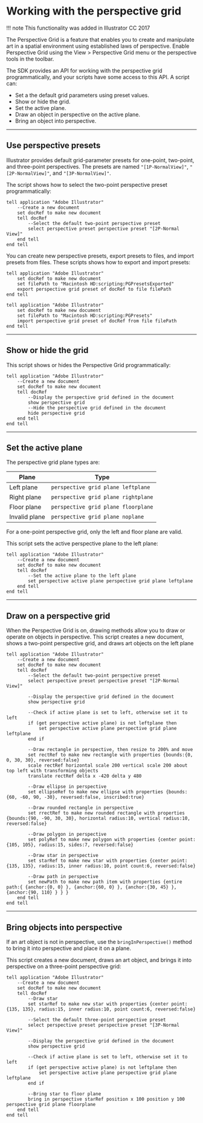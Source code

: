 # Working with the perspective grid

!!! note
    This functionality was added in Illustrator CC 2017

The Perspective Grid is a feature that enables you to create and manipulate art in a spatial environment using established laws of perspective. Enable Perspective Grid using the View > Perspective Grid menu or the perspective tools in the toolbar.

The SDK provides an API for working with the perspective grid programmatically, and your scripts have some access to this API. A script can:

- Set a the default grid parameters using preset values.
- Show or hide the grid.
- Set the active plane.
- Draw an object in perspective on the active plane.
- Bring an object into perspective.

---

## Use perspective presets

Illustrator provides default grid-parameter presets for one-point, two-point, and three-point perspectives. The presets are named `"[1P-NormalView]"`, `"[2P-NormalView]"`, and `"[3P-NormalView]"`.

The script shows how to select the two-point perspective preset programmatically:

```applescript
tell application "Adobe Illustrator"
    --Create a new document
    set docRef to make new document
    tell docRef
        --Select the default two-point perspective preset
        select perspective preset perspective preset "[2P-Normal View]"
    end tell
end tell
```

You can create new perspective presets, export presets to files, and import presets from files. These scripts shows how to export and import presets:

```applescript
tell application "Adobe Illustrator"
    set docRef to make new document
    set filePath to "Macintosh HD:scripting:PGPresetsExported"
    export perspective grid preset of docRef to file filePath
end tell

tell application "Adobe Illustrator"
    set docRef to make new document
    set filePath to "Macintosh HD:scripting:PGPresets"
    import perspective grid preset of docRef from file filePath
end tell
```

---

## Show or hide the grid

This script shows or hides the Perspective Grid programmatically:

```applescript
tell application "Adobe Illustrator"
    --Create a new document
    set docRef to make new document
    tell docRef
        --Display the perspective grid defined in the document
        show perspective grid
        --Hide the perspective grid defined in the document
        hide perspective grid
    end tell
end tell
```

---

## Set the active plane

The perspective grid plane types are:

|     Plane     |                Type                 |
| ------------- | ----------------------------------- |
| Left plane    | `perspective grid plane leftplane`  |
| Right plane   | `perspective grid plane rightplane` |
| Floor plane   | `perspective grid plane floorplane` |
| Invalid plane | `perspective grid plane noplane`    |

For a one-point perspective grid, only the left and floor plane are valid.

This script sets the active perspective plane to the left plane:

```applescript
tell application "Adobe Illustrator"
    --Create a new document
    set docRef to make new document
    tell docRef
        --Set the active plane to the left plane
        set perspective active plane perspective grid plane leftplane
    end tell
end tell
```

---

## Draw on a perspective grid

When the Perspective Grid is on, drawing methods allow you to draw or operate on objects in perspective. This script creates a new document, shows a two-point perspective grid, and draws art objects on the left
plane

```applescript
tell application "Adobe Illustrator"
    --Create a new document
    set docRef to make new document
    tell docRef
        --Select the default two-point perspective preset
        select perspective preset perspective preset "[2P-Normal View]"

        --Display the perspective grid defined in the document
        show perspective grid

        --Check if active plane is set to left, otherwise set it to left
        if (get perspective active plane) is not leftplane then
            set perspective active plane perspective grid plane leftplane
        end if

        --Draw rectangle in perspective, then resize to 200% and move
        set rectRef to make new rectangle with properties {bounds:{0, 0, 30, 30}, reversed:false}
        scale rectRef horizontal scale 200 vertical scale 200 about top left with transforming objects
        translate rectRef delta x -420 delta y 480

        --Draw ellipse in perspective
        set ellipseRef to make new ellipse with properties {bounds:{60, -60, 90, -30}, reversed:false, inscribed:true}

        --Draw rounded rectangle in perspective
        set rrectRef to make new rounded rectangle with properties {bounds:{90, -90, 30, 30}, horizontal radius:10, vertical radius:10, reversed:false}

        --Draw polygon in perspective
        set polyRef to make new polygon with properties {center point:{105, 105}, radius:15, sides:7, reversed:false}

        --Draw star in perspective
        set starRef to make new star with properties {center point:{135, 135}, radius:15, inner radius:10, point count:6, reversed:false}

        --Draw path in perspective
        set newPath to make new path item with properties {entire path:{ {anchor:{0, 0} }, {anchor:{60, 0} }, {anchor:{30, 45} }, {anchor:{90, 110} } } }
    end tell
end tell
```

---

## Bring objects into perspective

If an art object is not in perspective, use the `bringInPerspective()` method to bring it into perspective and place it on a plane.

This script creates a new document, draws an art object, and brings it into perspective on a three-point perspective grid:

```applescript
tell application "Adobe Illustrator"
    --Create a new document
    set docRef to make new document
    tell docRef
        --Draw star
        set starRef to make new star with properties {center point:{135, 135}, radius:15, inner radius:10, point count:6, reversed:false}

        --Select the default three-point perspective preset
        select perspective preset perspective preset "[3P-Normal View]"

        --Display the perspective grid defined in the document
        show perspective grid

        --Check if active plane is set to left, otherwise set it to left
        if (get perspective active plane) is not leftplane then
            set perspective active plane perspective grid plane leftplane
        end if

        --Bring star to floor plane
        bring in perspective starRef position x 100 position y 100 perspective grid plane floorplane
    end tell
end tell
```

